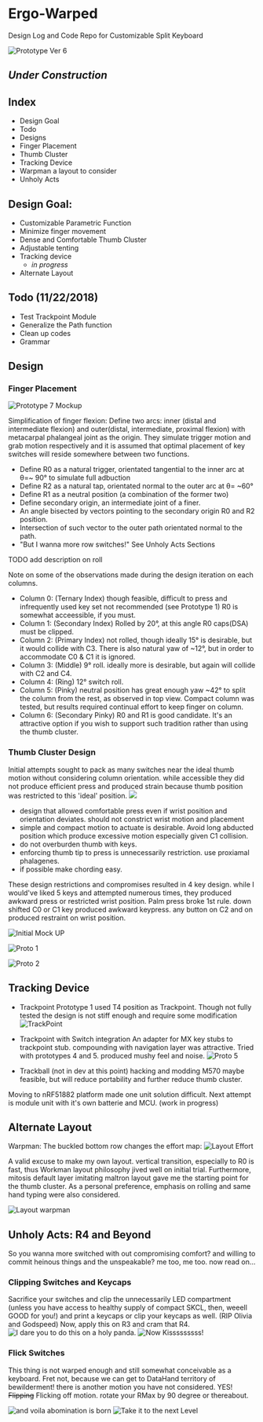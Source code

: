 # Ergo-Warped
Design Log and Code Repo for Customizable Split Keyboard

![Prototype Ver 6](https://raw.githubusercontent.com/pseudoku/Warped-keyboard/master/Photo/Proto6.jpg)

## _Under Construction_
## Index
 * Design Goal
 * Todo
 * Designs
  * Finger Placement
  * Thumb Cluster
  * Tracking Device
 * Warpman a layout to consider
 * Unholy Acts

## Design Goal:
* Customizable Parametric Function
* Minimize finger movement
* Dense and Comfortable Thumb Cluster
* Adjustable tenting
* Tracking device
  * _in progress_
* Alternate Layout

## Todo (11/22/2018)
* Test Trackpoint Module
* Generalize the Path function
* Clean up codes
* Grammar

## Design
### Finger Placement
![Prototype 7 Mockup](https://raw.githubusercontent.com/pseudoku/Warped-keyboard/master/Photo/Proto7.jpg)

Simplification of finger flexion:
 Define two arcs: inner (distal and intermediate flexion) and outer(distal, intermediate, proximal flexion) with metacarpal phalangeal joint as the origin. They simulate trigger motion and grab motion respectively and it is assumed that optimal placement of key switches will reside somewhere between two functions.  

* Define R0 as a natural trigger, orientated tangential to the inner arc at θ=~ 90°  to simulate full adbuction
* Define R2 as a natural tap, orientated normal to the outer arc at θ= ~60°
* Define R1 as a neutral position (a combination of the former two)
 * Define secondary origin, an intermediate joint of a finer.
 * An angle bisected by vectors pointing to the secondary origin R0 and R2 position.
 * Intersection of such vector to the outer path orientated normal to the path.
* "But I wanna more row switches!" See Unholy Acts Sections

TODO add description on roll

Note on some of the observations made during the design iteration on each columns.

* Column 0: (Ternary Index) though feasible, difficult to press and infrequently used key set not recommended (see Prototype 1) R0 is somewhat acceessible, if you must.
* Column 1: (Secondary Index) Rolled by 20°, at this angle R0 caps(DSA) must be clipped.
* Column 2: (Primary Index) not rolled, though ideally 15° is desirable, but it would collide with C3. There is also natural yaw of ~12°, but in order to accommodate C0 & C1 it is ignored.
* Column 3: (Middle) 9° roll. ideally more is desirable, but again will collide with C2 and C4.   
* Column 4: (Ring) 12° switch roll.
* Column 5: (Pinky) neutral position has great enough yaw ~42° to split the column from the rest, as observed in top view.
Compact column was tested, but results required continual effort to keep finger on column.
* Column 6: (Secondary Pinky) R0 and R1 is good candidate. It's an attractive option if you wish to support such tradition rather than using the thumb cluster.

### Thumb Cluster Design
Initial attempts sought to pack as many switches near the ideal thumb motion without considering column orientation. while accessible they did not produce efficient press and produced strain because thumb position was restricted to this 'ideal' position.
![](https://raw.githubusercontent.com/pseudoku/Warped-keyboard/master/Photo/asht.jpg)

* design that allowed comfortable press even if wrist position and orientation deviates. should not constrict wrist motion and placement
* simple and compact motion to actuate is desirable. Avoid long abducted position which produce excessive motion especially given C1 collision.
* do not overburden thumb with keys.
* enforcing thumb tip to press is unnecessarily restriction. use proxiamal phalagenes.
* if possible make chording easy.

These design restrictions and compromises resulted in 4 key design. while I would've liked 5 keys and attempted numerous times, they produced awkward press or restricted wrist position. Palm press broke 1st rule. down shifted C0 or C1 key produced awkward keypress. any button on C2 and on produced restraint on wrist position.

![Initial Mock UP ](https://raw.githubusercontent.com/pseudoku/Warped-keyboard/master/Photo/Dummy1BackView.jpg)

![Proto  1](https://raw.githubusercontent.com/pseudoku/Warped-keyboard/master/Photo/Proto1FrontView.jpg)

![Proto 2](https://raw.githubusercontent.com/pseudoku/Warped-keyboard/master/Photo/Proto2FrontView.jpg)

## Tracking Device
* Trackpoint
Prototype 1 used T4 position as Trackpoint. Though not fully tested the design is not stiff enough and require some modification
![TrackPoint](https://raw.githubusercontent.com/pseudoku/Warped-keyboard/master/Photo/ThumbTrackPoint.png)

* Trackpoint with Switch integration
An adapter for MX key stubs to trackpoint stub. compounding with navigation layer was attractive. Tried with prototypes 4 and 5. produced mushy feel and noise.
![Proto 5](https://raw.githubusercontent.com/pseudoku/Warped-keyboard/master/Photo/Proto5.jpg)

* Trackball (not in dev at this point)
hacking and modding M570 maybe feasible, but will reduce portability and further reduce thumb cluster.  

Moving to nRF51882 platform made one unit solution difficult. Next attempt is module unit with it's own batterie and MCU. (work in progress)

## Alternate Layout
Warpman:
The buckled bottom row changes the effort map:
![Layout Effort](https://raw.githubusercontent.com/pseudoku/Warped-keyboard/master/Photo/EffortMap.png)

A valid excuse to make my own layout.
vertical transition, especially to R0 is fast, thus Workman layout philosophy jived well on initial trial. Furthermore, mitosis default layer imitating maltron layout gave me the starting point for the thumb cluster. As a personal preference, emphasis on rolling and same hand typing were also considered.

![Layout warpman](https://raw.githubusercontent.com/pseudoku/Warped-keyboard/master/Photo/WarpmanLayout.jpg)

## Unholy Acts: R4 and Beyond
So you wanna more switched with out compromising comfort? and willing to commit heinous things and the unspeakable? me too, me too. now read on...
### Clipping Switches and Keycaps
Sacrifice your switches and clip the unnecessarily LED compartment (unless you have access to healthy supply of compact SKCL, then, weeell GOOD for you!) and print a keycaps or clip your keycaps as well. (RIP Olivia and Godspeed) Now, apply this on R3 and cram that R4.
![I dare you to do this on a holy panda.](https://raw.githubusercontent.com/pseudoku/Warped-keyboard/master/Photo/Clipped1.jpg)
![Now Kisssssssss!](https://raw.githubusercontent.com/pseudoku/Warped-keyboard/master/Photo/Clippedl2.jpg)

### Flick Switches
 This thing is not warped enough and still somewhat conceivable as a keyboard. Fret not, because we can get to DataHand territory of bewilderment!
 there is another motion you have not considered. YES! ~~Flipping~~ Flicking off motion. rotate your RMax by 90 degree or thereabout.

 ![and voila abomination is born](https://raw.githubusercontent.com/pseudoku/Warped-keyboard/master/Photo/Flicked.jpg)
 ![Take it to the next Level](https://raw.githubusercontent.com/pseudoku/Warped-keyboard/master/Photo/Ver8.jpg)
